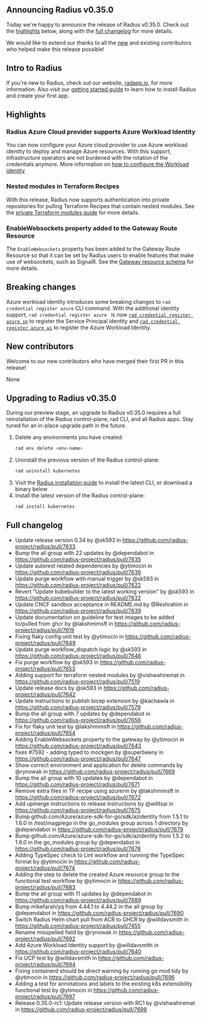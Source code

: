 ## Announcing Radius v0.35.0

Today we're happy to announce the release of Radius v0.35.0. Check out the [highlights](#highlights) below, along with the [full changelog](#full-changelog) for more details.

We would like to extend our thanks to all the [new](#new-contributors) and existing contributors who helped make this release possible!

## Intro to Radius

If you're new to Radius, check out our website, [radapp.io](https://radapp.io), for more information. Also visit our [getting started guide](https://docs.radapp.io/getting-started/) to learn how to install Radius and create your first app.

## Highlights

### Radius Azure Cloud provider supports Azure Workload Identity
You can now configure your Azure cloud provider to use Azure workload identity to deploy and manage Azure resources. With this support, infrastructure operators are not burdened with the rotation of the credentials anymore. More information on [how to configure the Workload identity](http://docs.radapp.io/operations/providers/azure-provider/howto-azure-provider-wi/)

### Nested modules in Terraform Recipes
With this release, Radius now supports authentication into private repositories for pulling Terraform Recipes that contain nested modules. See the [private Terraform modules guide](https://docs.radapp.io/guides/recipes/terraform/howto-private-registry/) for more details.

### EnableWebsockets property added to the Gateway Route Resource
The `EnableWebsockets` property has been added to the Gateway Route Resource so that it can be set by Radius users to enable features that make use of websockets, such as SignalR. See the [Gateway resource schema](https://docs.radapp.io/reference/resource-schema/core-schema/gateway/#routes) for more details.

## Breaking changes

Azure workload identity introduces some breaking changes to `rad credential register azure` CLI command. With the additional identity support, `rad credential register azure ` is now [`rad credential register azure sp`](https://docs.radapp.io/reference/cli/rad_credential_register_azure_sp/) to register the Service Principal identity and [`rad credential register azure wi`](https://docs.radapp.io/reference/cli/rad_credential_register_azure_wi/) to register the Azure Workload Identity.

## New contributors

Welcome to our new contributors who have merged their first PR in this release!

None

## Upgrading to Radius v0.35.0

During our preview stage, an upgrade to Radius v0.35.0 requires a full reinstallation of the Radius control-plane, rad CLI, and all Radius apps. Stay tuned for an in-place upgrade path in the future.

1. Delete any environments you have created:
   ```bash
   rad env delete <env-name>
   ```
1. Uninstall the previous version of the Radius control-plane:
   ```bash
   rad uninstall kubernetes
   ```
1. Visit the [Radius installation guide](https://docs.radapp.io/getting-started/install/) to install the latest CLI, or download a binary below
1. Install the latest version of the Radius control-plane:
   ```bash
   rad install kubernetes
   ```

## Full changelog

* Update release version 0.34 by @sk593 in https://github.com/radius-project/radius/pull/7633
* Bump the all group with 22 updates by @dependabot in https://github.com/radius-project/radius/pull/7635
* Update autorest related dependencies by @ytimocin in https://github.com/radius-project/radius/pull/7636
* Update purge workflow with manual trigger by @sk593 in https://github.com/radius-project/radius/pull/7622
* Revert "Update kubebuilder to the latest working version" by @sk593 in https://github.com/radius-project/radius/pull/7632
* Update CNCF sandbox acceptance in README.md  by @Reshrahim in https://github.com/radius-project/radius/pull/7639
* Update documentation on guideline for test images to be added to/pulled from ghcr by @lakshmimsft in https://github.com/radius-project/radius/pull/7619
* Fixing flaky config unit test by @ytimocin in https://github.com/radius-project/radius/pull/7649
* Update purge workflow_dispatch logic by @sk593 in https://github.com/radius-project/radius/pull/7646
* Fix purge workflow by @sk593 in https://github.com/radius-project/radius/pull/7653
* Adding support for terraform nested modules by @vishwahiremat in https://github.com/radius-project/radius/pull/7519
* Update release docs by @sk593 in https://github.com/radius-project/radius/pull/7642
* Update instructions to publish bicep extension by @kachawla in https://github.com/radius-project/radius/pull/7579
* Bump the all group with 7 updates by @dependabot in https://github.com/radius-project/radius/pull/7656
* Fix for flaky unit test by @lakshmimsft in https://github.com/radius-project/radius/pull/7654
* Adding EnableWebsockets property to the gateway by @ytimocin in https://github.com/radius-project/radius/pull/7643
* fixes #7592 - adding typed to mockgen by @superbeeny in https://github.com/radius-project/radius/pull/7647
* Show correct environment and application for delete commands by @rynowak in https://github.com/radius-project/radius/pull/7669
* Bump the all group with 10 updates by @dependabot in https://github.com/radius-project/radius/pull/7671
* Remove extra files in TF recipe using azurerm by @lakshmimsft in https://github.com/radius-project/radius/pull/7672
* Add upmerge instructions to release instructions by @willtsai in https://github.com/radius-project/radius/pull/7675
* Bump github.com/Azure/azure-sdk-for-go/sdk/azidentity from 1.5.1 to 1.6.0 in /test/magpiego in the go_modules group across 1 directory by @dependabot in https://github.com/radius-project/radius/pull/7679
* Bump github.com/Azure/azure-sdk-for-go/sdk/azidentity from 1.5.2 to 1.6.0 in the go_modules group by @dependabot in https://github.com/radius-project/radius/pull/7678
* Adding TypeSpec check to Lint workflow and running the TypeSpec format by @ytimocin in https://github.com/radius-project/radius/pull/7674
* Adding the step to delete the created Azure resource group to the functional test workflow by @ytimocin in https://github.com/radius-project/radius/pull/7683
* Bump the all group with 11 updates by @dependabot in https://github.com/radius-project/radius/pull/7689
* Bump mikefarah/yq from 4.44.1 to 4.44.2 in the all group by @dependabot in https://github.com/radius-project/radius/pull/7690
* Switch Radius Helm chart pull from ACR to GHCR by @willdavsmith in https://github.com/radius-project/radius/pull/7455
* Rename misspelled field by @rynowak in https://github.com/radius-project/radius/pull/7692
* Add Azure Workload Identity support by @willdavsmith in https://github.com/radius-project/radius/pull/7640
* Fix UCP test by @willdavsmith in https://github.com/radius-project/radius/pull/7694
* Fixing containerd should be direct warning by running go mod tidy by @ytimocin in https://github.com/radius-project/radius/pull/7696
* Adding a test for annotations and labels to the existing k8s extensibility functional test by @ytimocin in https://github.com/radius-project/radius/pull/7697
* Release 0.35.0-rc1: Update release version with RC1 by @vishwahiremat in https://github.com/radius-project/radius/pull/7698
